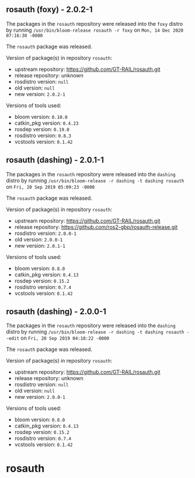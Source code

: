 ## rosauth (foxy) - 2.0.2-1

The packages in the `rosauth` repository were released into the `foxy` distro by running `/usr/bin/bloom-release rosauth -r foxy` on `Mon, 14 Dec 2020 07:16:30 -0000`

The `rosauth` package was released.

Version of package(s) in repository `rosauth`:

- upstream repository: https://github.com/GT-RAIL/rosauth.git
- release repository: unknown
- rosdistro version: `null`
- old version: `null`
- new version: `2.0.2-1`

Versions of tools used:

- bloom version: `0.10.0`
- catkin_pkg version: `0.4.23`
- rosdep version: `0.19.0`
- rosdistro version: `0.8.3`
- vcstools version: `0.1.42`


## rosauth (dashing) - 2.0.1-1

The packages in the `rosauth` repository were released into the `dashing` distro by running `/usr/bin/bloom-release -r dashing -t dashing rosauth` on `Fri, 20 Sep 2019 05:09:23 -0000`

The `rosauth` package was released.

Version of package(s) in repository `rosauth`:

- upstream repository: https://github.com/GT-RAIL/rosauth.git
- release repository: https://github.com/ros2-gbp/rosauth-release.git
- rosdistro version: `2.0.0-1`
- old version: `2.0.0-1`
- new version: `2.0.1-1`

Versions of tools used:

- bloom version: `0.8.0`
- catkin_pkg version: `0.4.13`
- rosdep version: `0.15.2`
- rosdistro version: `0.7.4`
- vcstools version: `0.1.42`


## rosauth (dashing) - 2.0.0-1

The packages in the `rosauth` repository were released into the `dashing` distro by running `/usr/bin/bloom-release -r dashing -t dashing rosauth --edit` on `Fri, 20 Sep 2019 04:18:22 -0000`

The `rosauth` package was released.

Version of package(s) in repository `rosauth`:

- upstream repository: https://github.com/GT-RAIL/rosauth.git
- release repository: unknown
- rosdistro version: `null`
- old version: `null`
- new version: `2.0.0-1`

Versions of tools used:

- bloom version: `0.8.0`
- catkin_pkg version: `0.4.13`
- rosdep version: `0.15.2`
- rosdistro version: `0.7.4`
- vcstools version: `0.1.42`


# rosauth